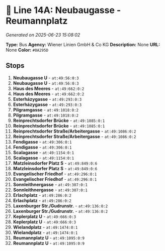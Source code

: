 # 🚌 Line 14A: Neubaugasse - Reumannplatz

*Generated on 2025-06-23 15:08:02*

**Type:** Bus
**Agency:** Wiener Linien GmbH & Co KG
**Description:** None
**URL:** None
**Color:** `#0A295D`

## Stops

1. **Neubaugasse U** - `at:49:56:0:3`
2. **Neubaugasse U** - `at:49:56:0:3`
3. **Haus des Meeres** - `at:49:662:0:2`
4. **Haus des Meeres** - `at:49:662:0:2`
5. **Esterházygasse** - `at:49:293:0:3`
6. **Esterházygasse** - `at:49:293:0:3`
7. **Pilgramgasse** - `at:49:1018:0:2`
8. **Pilgramgasse** - `at:49:1018:0:2`
9. **Reinprechtsdorfer Brücke** - `at:49:1085:0:1`
10. **Reinprechtsdorfer Brücke** - `at:49:1085:0:1`
11. **Reinprechtsdorfer Straße/Arbeitergasse** - `at:49:1086:0:2`
12. **Reinprechtsdorfer Straße/Arbeitergasse** - `at:49:1086:0:2`
13. **Fendigasse** - `at:49:306:0:1`
14. **Fendigasse** - `at:49:306:0:1`
15. **Scalagasse** - `at:49:1154:0:1`
16. **Scalagasse** - `at:49:1154:0:1`
17. **Matzleinsdorfer Platz S** - `at:49:849:0:6`
18. **Matzleinsdorfer Platz S** - `at:49:849:0:6`
19. **Evangelischer Friedhof** - `at:49:296:0:1`
20. **Evangelischer Friedhof** - `at:49:296:0:1`
21. **Sonnleithnergasse** - `at:49:307:0:1`
22. **Sonnleithnergasse** - `at:49:307:0:1`
23. **Erlachplatz** - `at:49:286:0:2`
24. **Erlachplatz** - `at:49:286:0:2`
25. **Laxenburger Str./Gudrunstr.** - `at:49:136:0:2`
26. **Laxenburger Str./Gudrunstr.** - `at:49:136:0:2`
27. **Keplerplatz U** - `at:49:666:0:3`
28. **Keplerplatz U** - `at:49:666:0:3`
29. **Wielandplatz** - `at:49:1474:0:1`
30. **Wielandplatz** - `at:49:1474:0:1`
31. **Reumannplatz U** - `at:49:1095:0:9`
32. **Reumannplatz U** - `at:49:1095:0:9`
